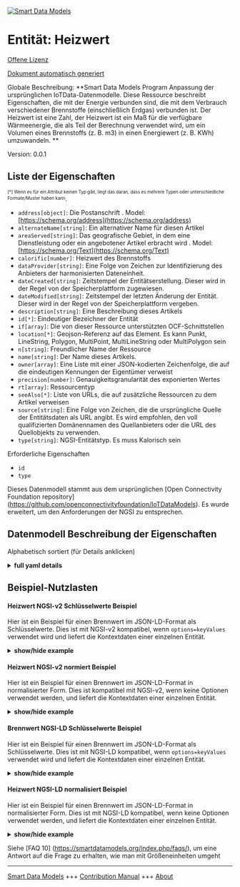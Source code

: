 <!-- 10-Header -->  
[![Smart Data Models](https://smartdatamodels.org/wp-content/uploads/2022/01/SmartDataModels_logo.png "Logo")](https://smartdatamodels.org)  
Entität: Heizwert  
=================<!-- /10-Header -->  
<!-- 15-License -->  
[Offene Lizenz](https://github.com/smart-data-models//dataModel.OCF/blob/master/Calorific/LICENSE.md)  
[Dokument automatisch generiert](https://docs.google.com/presentation/d/e/2PACX-1vTs-Ng5dIAwkg91oTTUdt8ua7woBXhPnwavZ0FxgR8BsAI_Ek3C5q97Nd94HS8KhP-r_quD4H0fgyt3/pub?start=false&loop=false&delayms=3000#slide=id.gb715ace035_0_60)  
<!-- /15-License -->  
<!-- 20-Description -->  
Globale Beschreibung: **Smart Data Models Program Anpassung der ursprünglichen IoTData-Datenmodelle. Diese Ressource beschreibt Eigenschaften, die mit der Energie verbunden sind, die mit dem Verbrauch verschiedener Brennstoffe (einschließlich Erdgas) verbunden ist. Der Heizwert ist eine Zahl, der Heizwert ist ein Maß für die verfügbare Wärmeenergie, die als Teil der Berechnung verwendet wird, um ein Volumen eines Brennstoffs (z. B. m3) in einen Energiewert (z. B. KWh) umzuwandeln. **  
Version: 0.0.1  
<!-- /20-Description -->  
<!-- 30-PropertiesList -->  

## Liste der Eigenschaften  

<sup><sub>[*] Wenn es für ein Attribut keinen Typ gibt, liegt das daran, dass es mehrere Typen oder unterschiedliche Formate/Muster haben kann</sub></sup>.  
- `address[object]`: Die Postanschrift  . Model: [https://schema.org/address](https://schema.org/address)- `alternateName[string]`: Ein alternativer Name für diesen Artikel  - `areaServed[string]`: Das geografische Gebiet, in dem eine Dienstleistung oder ein angebotener Artikel erbracht wird  . Model: [https://schema.org/Text](https://schema.org/Text)- `calorific[number]`: Heizwert des Brennstoffs  - `dataProvider[string]`: Eine Folge von Zeichen zur Identifizierung des Anbieters der harmonisierten Dateneinheit.  - `dateCreated[string]`: Zeitstempel der Entitätserstellung. Dieser wird in der Regel von der Speicherplattform zugewiesen.  - `dateModified[string]`: Zeitstempel der letzten Änderung der Entität. Dieser wird in der Regel von der Speicherplattform vergeben.  - `description[string]`: Eine Beschreibung dieses Artikels  - `id[*]`: Eindeutiger Bezeichner der Entität  - `if[array]`: Die von dieser Ressource unterstützten OCF-Schnittstellen  - `location[*]`: Geojson-Referenz auf das Element. Es kann Punkt, LineString, Polygon, MultiPoint, MultiLineString oder MultiPolygon sein  - `n[string]`: Freundlicher Name der Ressource  - `name[string]`: Der Name dieses Artikels.  - `owner[array]`: Eine Liste mit einer JSON-kodierten Zeichenfolge, die auf die eindeutigen Kennungen der Eigentümer verweist  - `precision[number]`: Genauigkeitsgranularität des exponierten Wertes  - `rt[array]`: Ressourcentyp  - `seeAlso[*]`: Liste von URLs, die auf zusätzliche Ressourcen zu dem Artikel verweisen  - `source[string]`: Eine Folge von Zeichen, die die ursprüngliche Quelle der Entitätsdaten als URL angibt. Es wird empfohlen, den voll qualifizierten Domänennamen des Quellanbieters oder die URL des Quellobjekts zu verwenden.  - `type[string]`: NGSI-Entitätstyp. Es muss Kalorisch sein  <!-- /30-PropertiesList -->  
<!-- 35-RequiredProperties -->  
Erforderliche Eigenschaften  
- `id`  - `type`  <!-- /35-RequiredProperties -->  
<!-- 40-RequiredProperties -->  
Dieses Datenmodell stammt aus dem ursprünglichen [Open Connectivity Foundation repository] (https://github.com/openconnectivityfoundation/IoTDataModels). Es wurde erweitert, um den Anforderungen der NGSI zu entsprechen.  
<!-- /40-RequiredProperties -->  
<!-- 50-DataModelHeader -->  
## Datenmodell Beschreibung der Eigenschaften  
Alphabetisch sortiert (für Details anklicken)  
<!-- /50-DataModelHeader -->  
<!-- 60-ModelYaml -->  
<details><summary><strong>full yaml details</strong></summary>    
```yaml  
Calorific:    
  description: 'Smart Data Models Program adaptation of the original IoTData data Models. This Resource describes Properties associated with the energy associated with the consumption of different fuels (including natural gas) The calorific value is a number the calorific value is a measure of the available heat energy, used as part of the calculation to convert a volume of a fuel (e.g. m3) to an energy value (e.g. KWh). '    
  properties:    
    address:    
      description: 'The mailing address'    
      properties:    
        addressCountry:    
          description: 'Property. The country. For example, Spain. Model:''https://schema.org/addressCountry'''    
          type: string    
        addressLocality:    
          description: 'Property. The locality in which the street address is, and which is in the region. Model:''https://schema.org/addressLocality'''    
          type: string    
        addressRegion:    
          description: 'Property. The region in which the locality is, and which is in the country. Model:''https://schema.org/addressRegion'''    
          type: string    
        postOfficeBoxNumber:    
          description: 'Property. The post office box number for PO box addresses. For example, 03578. Model:''https://schema.org/postOfficeBoxNumber'''    
          type: string    
        postalCode:    
          description: 'Property. The postal code. For example, 24004. Model:''https://schema.org/https://schema.org/postalCode'''    
          type: string    
        streetAddress:    
          description: 'Property. The street address. Model:''https://schema.org/streetAddress'''    
          type: string    
      type: object    
      x-ngsi:    
        model: https://schema.org/address    
        type: Property    
    alternateName:    
      description: 'An alternative name for this item'    
      type: string    
      x-ngsi:    
        type: Property    
    areaServed:    
      description: 'The geographic area where a service or offered item is provided'    
      type: string    
      x-ngsi:    
        model: https://schema.org/Text    
        type: Property    
    calorific:    
      description: 'Calorific value of fuel'    
      exclusiveMinimum: true    
      minimum: 0    
      readOnly: true    
      type: number    
      x-ngsi:    
        type: Property    
    dataProvider:    
      description: 'A sequence of characters identifying the provider of the harmonised data entity.'    
      type: string    
      x-ngsi:    
        type: Property    
    dateCreated:    
      description: 'Entity creation timestamp. This will usually be allocated by the storage platform.'    
      format: date-time    
      type: string    
      x-ngsi:    
        type: Property    
    dateModified:    
      description: 'Timestamp of the last modification of the entity. This will usually be allocated by the storage platform.'    
      format: date-time    
      type: string    
      x-ngsi:    
        type: Property    
    description:    
      description: 'A description of this item'    
      type: string    
      x-ngsi:    
        type: Property    
    id:    
      anyOf: &calorific_-_properties_-_owner_-_items_-_anyof    
        - description: 'Property. Identifier format of any NGSI entity'    
          maxLength: 256    
          minLength: 1    
          pattern: ^[\w\-\.\{\}\$\+\*\[\]`|~^@!,:\\]+$    
          type: string    
        - description: 'Property. Identifier format of any NGSI entity'    
          format: uri    
          type: string    
      description: 'Unique identifier of the entity'    
      x-ngsi:    
        type: Property    
    if:    
      description: 'The OCF Interfaces supported by this Resource'    
      items:    
        enum:    
          - oic.if.baseline    
          - oic.if.r    
        maxLength: 64    
        type: string    
      minItems: 2    
      readOnly: true    
      type: array    
      uniqueItems: true    
      x-ngsi:    
        type: Property    
    location:    
      description: 'Geojson reference to the item. It can be Point, LineString, Polygon, MultiPoint, MultiLineString or MultiPolygon'    
      oneOf:    
        - description: 'Geoproperty. Geojson reference to the item. Point'    
          properties:    
            bbox:    
              items:    
                type: number    
              minItems: 4    
              type: array    
            coordinates:    
              items:    
                type: number    
              minItems: 2    
              type: array    
            type:    
              enum:    
                - Point    
              type: string    
          required:    
            - type    
            - coordinates    
          title: 'GeoJSON Point'    
          type: object    
        - description: 'Geoproperty. Geojson reference to the item. LineString'    
          properties:    
            bbox:    
              items:    
                type: number    
              minItems: 4    
              type: array    
            coordinates:    
              items:    
                items:    
                  type: number    
                minItems: 2    
                type: array    
              minItems: 2    
              type: array    
            type:    
              enum:    
                - LineString    
              type: string    
          required:    
            - type    
            - coordinates    
          title: 'GeoJSON LineString'    
          type: object    
        - description: 'Geoproperty. Geojson reference to the item. Polygon'    
          properties:    
            bbox:    
              items:    
                type: number    
              minItems: 4    
              type: array    
            coordinates:    
              items:    
                items:    
                  items:    
                    type: number    
                  minItems: 2    
                  type: array    
                minItems: 4    
                type: array    
              type: array    
            type:    
              enum:    
                - Polygon    
              type: string    
          required:    
            - type    
            - coordinates    
          title: 'GeoJSON Polygon'    
          type: object    
        - description: 'Geoproperty. Geojson reference to the item. MultiPoint'    
          properties:    
            bbox:    
              items:    
                type: number    
              minItems: 4    
              type: array    
            coordinates:    
              items:    
                items:    
                  type: number    
                minItems: 2    
                type: array    
              type: array    
            type:    
              enum:    
                - MultiPoint    
              type: string    
          required:    
            - type    
            - coordinates    
          title: 'GeoJSON MultiPoint'    
          type: object    
        - description: 'Geoproperty. Geojson reference to the item. MultiLineString'    
          properties:    
            bbox:    
              items:    
                type: number    
              minItems: 4    
              type: array    
            coordinates:    
              items:    
                items:    
                  items:    
                    type: number    
                  minItems: 2    
                  type: array    
                minItems: 2    
                type: array    
              type: array    
            type:    
              enum:    
                - MultiLineString    
              type: string    
          required:    
            - type    
            - coordinates    
          title: 'GeoJSON MultiLineString'    
          type: object    
        - description: 'Geoproperty. Geojson reference to the item. MultiLineString'    
          properties:    
            bbox:    
              items:    
                type: number    
              minItems: 4    
              type: array    
            coordinates:    
              items:    
                items:    
                  items:    
                    items:    
                      type: number    
                    minItems: 2    
                    type: array    
                  minItems: 4    
                  type: array    
                type: array    
              type: array    
            type:    
              enum:    
                - MultiPolygon    
              type: string    
          required:    
            - type    
            - coordinates    
          title: 'GeoJSON MultiPolygon'    
          type: object    
      x-ngsi:    
        type: Geoproperty    
    n:    
      description: 'Friendly name of the Resource'    
      maxLength: 64    
      readOnly: true    
      type: string    
      x-ngsi:    
        type: Property    
    name:    
      description: 'The name of this item.'    
      type: string    
      x-ngsi:    
        type: Property    
    owner:    
      description: 'A List containing a JSON encoded sequence of characters referencing the unique Ids of the owner(s)'    
      items:    
        anyOf: *calorific_-_properties_-_owner_-_items_-_anyof    
        description: 'Property. Unique identifier of the entity'    
      type: array    
      x-ngsi:    
        type: Property    
    precision:    
      description: 'Accuracy granularity of the exposed value'    
      readOnly: true    
      type: number    
      x-ngsi:    
        type: Property    
    rt:    
      description: 'Resource Type'    
      items:    
        enum:    
          - oic.r.calorificvalue    
        maxLength: 64    
        type: string    
      minItems: 1    
      readOnly: true    
      type: array    
      uniqueItems: true    
      x-ngsi:    
        type: Property    
    seeAlso:    
      description: 'list of uri pointing to additional resources about the item'    
      oneOf:    
        - items:    
            format: uri    
            type: string    
          minItems: 1    
          type: array    
        - format: uri    
          type: string    
      x-ngsi:    
        type: Property    
    source:    
      description: 'A sequence of characters giving the original source of the entity data as a URL. Recommended to be the fully qualified domain name of the source provider, or the URL to the source object.'    
      type: string    
      x-ngsi:    
        type: Property    
    type:    
      description: 'NGSI entity type. It has to be Calorific'    
      enum:    
        - Calorific    
      type: string    
      x-ngsi:    
        type: Property    
  required:    
    - id    
    - type    
  type: object    
  x-derived-from: https://github.com/OpenInterConnect/IoTDataModels/blob/master/CalorificResURI.swagger.json    
  x-disclaimer: 'Redistribution and use in source and binary forms, with or without modification, are permitted  provided that the license conditions are met. Copyleft (c) 2021 Contributors to Smart Data Models Program'    
  x-license-url: https://github.com/smart-data-models/dataModel.OCF/blob/master/Calorific/LICENSE.md    
  x-model-schema: https://smart-data-models.github.io/dataModel.IoTDataModels/Calorific/schema.json    
  x-model-tags: OCF    
  x-version: 0.0.1    
```  
</details>    
<!-- /60-ModelYaml -->  
<!-- 70-MiddleNotes -->  
<!-- /70-MiddleNotes -->  
<!-- 80-Examples -->  
## Beispiel-Nutzlasten  
#### Heizwert NGSI-v2 Schlüsselwerte Beispiel  
Hier ist ein Beispiel für einen Brennwert im JSON-LD-Format als Schlüsselwerte. Dies ist mit NGSI-v2 kompatibel, wenn `options=keyValues` verwendet wird und liefert die Kontextdaten einer einzelnen Entität.  
<details><summary><strong>show/hide example</strong></summary>    
```json  
{  
  "id": "urn:ngsi-ld:Calorific:id:FMQF:67893052",  
  "dateCreated": "1977-03-31T18:46:16Z",  
  "dateModified": "2007-06-06T14:47:00Z",  
  "source": "Bit life option. Near law yet study song source. Sea technology family remember.",  
  "name": "Well certainly girl threat he prove news. Ground who teach.",  
  "alternateName": "Recently pass a trouble service whose. Up apply Democrat born thousand employee common. Black born peace light.",  
  "description": "Four your middle. Join these occur away. Cell quality technology day glass.",  
  "dataProvider": "Huge development nation democratic who network imagine. Seek accept better smile hour.",  
  "owner": [  
    "urn:ngsi-ld:Calorific:items:ZPWD:90571353",  
    "urn:ngsi-ld:Calorific:items:WLVH:40512989"  
  ],  
  "seeAlso": [  
    "urn:ngsi-ld:Calorific:items:GKDH:42748428",  
    "urn:ngsi-ld:Calorific:items:TIGX:54603853"  
  ],  
  "location": {  
    "type": "Point",  
    "coordinates": [  
      42.680074,  
      8.875732  
    ]  
  },  
  "address": {  
    "streetAddress": "Medical light suffer word already. Former born sure this car physical notice.",  
    "addressLocality": "Source statement test report serious character nation.",  
    "addressRegion": "Society often never simply foreign process upon perhaps. Suddenly year alone.",  
    "addressCountry": "Star nature thing design. When source consumer letter system southern common.",  
    "postalCode": "Role figure almost. Many responsibility research teach.",  
    "postOfficeBoxNumber": "Nothing task under up since value write social. Official mind four family. Become scene test poor produce box organization TV."  
  },  
  "areaServed": "Green put oil accept. Interview wide cover grow."  
}  
```  
</details>  
#### Heizwert NGSI-v2 normiert Beispiel  
Hier ist ein Beispiel für einen Brennwert im JSON-LD-Format in normalisierter Form. Dies ist kompatibel mit NGSI-v2, wenn keine Optionen verwendet werden, und liefert die Kontextdaten einer einzelnen Entität.  
<details><summary><strong>show/hide example</strong></summary>    
```json  
{  
  "id": {  
    "type": "string",  
    "value": "urn:ngsi-ld:Calorific:id:FMQF:67893052"  
  },  
  "dateCreated": {  
    "format": "date-time",  
    "type": "string",  
    "value": "1977-03-31T18:46:16Z"  
  },  
  "dateModified": {  
    "format": "date-time",  
    "type": "string",  
    "value": "2007-06-06T14:47:00Z"  
  },  
  "source": {  
    "type": "string",  
    "value": "Bit life option. Near law yet study song source. Sea technology family remember."  
  },  
  "name": {  
    "type": "string",  
    "value": "Well certainly girl threat he prove news. Ground who teach."  
  },  
  "alternateName": {  
    "type": "string",  
    "value": "Recently pass a trouble service whose. Up apply Democrat born thousand employee common. Black born peace light."  
  },  
  "description": {  
    "type": "string",  
    "value": "Four your middle. Join these occur away. Cell quality technology day glass."  
  },  
  "dataProvider": {  
    "type": "string",  
    "value": "Huge development nation democratic who network imagine. Seek accept better smile hour."  
  },  
  "owner": {  
    "type": "array",  
    "value": [  
      "urn:ngsi-ld:Calorific:items:ZPWD:90571353",  
      "urn:ngsi-ld:Calorific:items:WLVH:40512989"  
    ]  
  },  
  "seeAlso": {  
    "type": "array",  
    "value": [  
      "urn:ngsi-ld:Calorific:items:GKDH:42748428",  
      "urn:ngsi-ld:Calorific:items:TIGX:54603853"  
    ]  
  },  
  "location": {  
    "type": "object",  
    "value": {  
      "type": "Point",  
      "coordinates": [  
        42.680074,  
        8.875732  
      ]  
    }  
  },  
  "address": {  
    "type": "object",  
    "value": {  
      "streetAddress": "Medical light suffer word already. Former born sure this car physical notice.",  
      "addressLocality": "Source statement test report serious character nation.",  
      "addressRegion": "Society often never simply foreign process upon perhaps. Suddenly year alone.",  
      "addressCountry": "Star nature thing design. When source consumer letter system southern common.",  
      "postalCode": "Role figure almost. Many responsibility research teach.",  
      "postOfficeBoxNumber": "Nothing task under up since value write social. Official mind four family. Become scene test poor produce box organization TV."  
    }  
  },  
  "areaServed": {  
    "type": "string",  
    "value": "Green put oil accept. Interview wide cover grow."  
  }  
}  
```  
</details>  
#### Brennwert NGSI-LD Schlüsselwerte Beispiel  
Hier ist ein Beispiel für einen Brennwert im JSON-LD-Format als Schlüsselwerte. Dies ist mit NGSI-LD kompatibel, wenn `options=keyValues` verwendet wird und liefert die Kontextdaten einer einzelnen Entität.  
<details><summary><strong>show/hide example</strong></summary>    
```json  
{  
    "id": "urn:ngsi-ld:Calorific:id:FMQF:67893052",  
    "dateCreated": "1977-03-31T18:46:16Z",  
    "dateModified": "2007-06-06T14:47:00Z",  
    "source": "Bit life option. Near law yet study song source. Sea technology family remember.",  
    "name": "Well certainly girl threat he prove news. Ground who teach.",  
    "alternateName": "Recently pass a trouble service whose. Up apply Democrat born thousand employee common. Black born peace light.",  
    "description": "Four your middle. Join these occur away. Cell quality technology day glass.",  
    "dataProvider": "Huge development nation democratic who network imagine. Seek accept better smile hour.",  
    "owner": [  
        "urn:ngsi-ld:Calorific:items:ZPWD:90571353",  
        "urn:ngsi-ld:Calorific:items:WLVH:40512989"  
    ],  
    "seeAlso": [  
        "urn:ngsi-ld:Calorific:items:GKDH:42748428",  
        "urn:ngsi-ld:Calorific:items:TIGX:54603853"  
    ],  
    "location": {  
        "type": "Point",  
        "coordinates": [  
            42.680074,  
            8.875732  
        ]  
    },  
    "address": {  
        "streetAddress": "Medical light suffer word already. Former born sure this car physical notice.",  
        "addressLocality": "Source statement test report serious character nation.",  
        "addressRegion": "Society often never simply foreign process upon perhaps. Suddenly year alone.",  
        "addressCountry": "Star nature thing design. When source consumer letter system southern common.",  
        "postalCode": "Role figure almost. Many responsibility research teach.",  
        "postOfficeBoxNumber": "Nothing task under up since value write social. Official mind four family. Become scene test poor produce box organization TV."  
    },  
    "areaServed": "Green put oil accept. Interview wide cover grow.",  
    "@context": [  
        "https://smartdatamodels.org/context.jsonld",  
        "https://raw.githubusercontent.com/smart-data-models/dataModel.OCF/master/context.jsonld"  
    ]  
}  
```  
</details>  
#### Heizwert NGSI-LD normalisiert Beispiel  
Hier ist ein Beispiel für einen Brennwert im JSON-LD-Format in normalisierter Form. Dies ist mit NGSI-LD kompatibel, wenn keine Optionen verwendet werden, und liefert die Kontextdaten einer einzelnen Entität.  
<details><summary><strong>show/hide example</strong></summary>    
```json  
{  
    "id": "urn:ngsi-ld:Calorific:id:CFRO:24987966",  
    "dateCreated": {  
        "type": "Property",  
        "value": {  
            "@type": "DateTime",  
            "@value": "1980-01-14T16:27:01Z"  
        }  
    },  
    "dateModified": {  
        "type": "Property",  
        "value": {  
            "@type": "DateTime",  
            "@value": "2005-10-09T16:08:25Z"  
        }  
    },  
    "source": {  
        "type": "Property",  
        "value": "May give voice long. Option shake detail business camera right."  
    },  
    "name": {  
        "type": "Property",  
        "value": "Up toward weight matter. Mention cup oil provide state."  
    },  
    "alternateName": {  
        "type": "Property",  
        "value": "Single industry including. Price TV whether marriage responsibility better."  
    },  
    "description": {  
        "type": "Property",  
        "value": "Imagine a tell best artist. Certain fact join any return."  
    },  
    "dataProvider": {  
        "type": "Property",  
        "value": "Upon enter then. Prove nor table hotel show same board. Media other bed door accept skin. Article hit fact speak quality."  
    },  
    "owner": {  
        "type": "Property",  
        "value": [  
            "urn:ngsi-ld:Calorific:items:PVCH:41794062",  
            "urn:ngsi-ld:Calorific:items:AXTC:32120303"  
        ]  
    },  
    "seeAlso": {  
        "type": "Property",  
        "value": [  
            "urn:ngsi-ld:Calorific:items:EWBK:09194755"  
        ]  
    },  
    "location": {  
        "type": "Property",  
        "value": {  
            "type": "Point",  
            "coordinates": [  
                -10.590852,  
                43.387916  
            ]  
        }  
    },  
    "address": {  
        "type": "Property",  
        "value": {  
            "streetAddress": "Administration see claim bring gun. Draw consumer let should place.",  
            "addressLocality": "Pay situation discussion seek open time. How list during off. Her worry power you against recently.",  
            "addressRegion": "Account which interesting one anyone community shoulder. Close issue early positive house newspaper test. Must process heart including partner.",  
            "addressCountry": "Fact science there establish agree strategy thus. Who produce trip movie generation.",  
            "postalCode": "That house generation face machine service be if. As under line environmental drug head.",  
            "postOfficeBoxNumber": "Federal yet from there. Ready same involve truth thousand play enter really."  
        }  
    },  
    "areaServed": {  
        "type": "Property",  
        "value": "Speech who operation hundred."  
    },  
    "@context": [  
        "https://smartdatamodels.org/context.jsonld",  
        "https://raw.githubusercontent.com/smart-data-models/dataModel.OCF/master/context.jsonld"  
    ]  
}  
```  
</details><!-- /80-Examples -->  
<!-- 90-FooterNotes -->  
<!-- /90-FooterNotes -->  
<!-- 95-Units -->  
Siehe [FAQ 10] (https://smartdatamodels.org/index.php/faqs/), um eine Antwort auf die Frage zu erhalten, wie man mit Größeneinheiten umgeht  
<!-- /95-Units -->  
<!-- 97-LastFooter -->  
---  
[Smart Data Models](https://smartdatamodels.org) +++ [Contribution Manual](https://bit.ly/contribution_manual) +++ [About](https://bit.ly/Introduction_SDM)<!-- /97-LastFooter -->  
